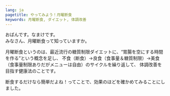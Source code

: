 ```yaml
---
lang: ja
pagetitle: やってみよう！月曜断食
keywords: 月曜断食, ダイエット, 体調改善
---
```


<script type="application/ld+json">
{
  "@context": "http://schema.org",
  "@type": "BlogPosting",
  "mainEntityOfPage": {
    "@type": "WebPage",
    "@id": "https://nmk2k.lazykito.com/start-getsuyo-danjiki/"
  },
  "headline": "やってみよう！月曜断食",
  "image": [
    "https://nmk2k.lazykito.com/img/start-getsuyo-danjiki/headline_1x1.png",
    "https://nmk2k.lazykito.com/img/start-getsuyo-danjiki/headline_4x3.png",
    "https://nmk2k.lazykito.com/img/start-getsuyo-danjiki/headline_16x9.png"
   ],
  "datePublished": "2017-02-04T00:00:00+09:00",
  "dateModified": "2017-02-04T00:00:00+09:00",
  "author": {
    "@type": "Person",
    "name": "K. Ito"
  },
   "publisher": {
    "@type": "Organization",
    "name": "怠日記",
    "logo": {
      "@type": "ImageObject",
      "url": "https://nmk2k.lazykito.com/img/logo.png",
      "height": 60,
      "width": 600
    }
  },
  "description": "月曜断食で体調を改善しましょう。"
}
</script>



おばんです。なまけです。  
みなさん、月曜断食って知っていますか。

月曜断食というのは、最近流行の糖質制限ダイエットに、“胃腸を空にする時間を作る”という概念を足し、
不食（断食）→良食（食事量＆糖質制限）→美食（食事量制限ありだがメニューは自由）のサイクルを繰り返して、
体調改善を目指す健康法のことです。

断食するだけなら簡単だよね！ってことで、効果のほどを確かめてみることにしました。

<!--
- 月曜断食って何？
- 月曜断食の効果
- 月曜断食のやり方


目的
: 酷使している胃腸を休め、本来の働きを取り戻すこと。
  体で使うエネルギーの4割を消化活動に使っている。
  これを傷ついた細胞の修復・回復に使う。

断食で食べ物を断ち、胃腸の活動をいったんオフにして、胃腸が正常に働ける環境を取り戻し、修復・回復に多くのエネルギーを費やせる体質にシフトする。


基本的なやり方

- 毎日、体重と体脂肪率を量る。
- 不食（断食）→良食→美食のサイクルを1ヶ月の間、繰り返す。減量目標は5kg。

月曜日
: 不食（断食）。  
  この日は朝昼晩、何も食べません。原則、水だけを飲んで過ごします。

火曜日～金曜日
: 良食。  
  （心ではなく）体が求めている栄養が取れるものを食べます。  
  食べていい量は、食べ物をかみ砕いた状態で、こぶし一つ～二つを目安にします。  
  基本メニューは次のとおり。  
  朝 → 無糖のヨーグルトと果物。  
  昼 → おかずのみ。  
  夜 → 野菜スープやサラダ、蒸し野菜などの野菜料理。アルコールはOK！　ただし、蒸留酒にすること。

土曜日～日曜日
: 美食。  
  好きなものを食べてOK！　もちろん、アルコールもOK！  
  ただし、食べる量は良食期間と同様、こぶし一つ～二つを目安にします。



体脂肪を落とす必要があるが、体重を落とさないと体脂肪率はなかなか減っていかない。


所感

月曜断食 ＝ 糖質制限 ＋ 断食。  
最近流行の糖質制限ダイエットに、「胃腸を空にする期間を作る」という概念を足したようなもの。  
週一回の断食と週四回の食事制限期間を設けて、体調改善を目指す健康法です。

食事制限期間は、食事の量も内容も推奨のメニューがあります。
断食とこの制限に従えば、大多数の人は体重が落ちて当然だろうと思いました。




食べすぎ

胃での消化が追いつかない
↓
胃の働きが弱まる
↓
胃に長く食べ物が滞留する
↓
37℃の環境で滞留物が腐敗
↓
体に毒素が回る
↓
不調


胃から腸まで食べ物が詰まる
↓
腸の働きが弱まる
↓
栄養を吸収できない
↓
細胞に栄養がいきわたらない
↓
不調


断食

胃腸の活動をオフにする
↓
修復・回復にエネルギーを注げるようになる
↓
体調改善


排泄能力が高まる
↓
消化・吸収能力が高まる
↓
質のいい血液が全身をめぐる
↓
代謝機能がアップ
↓
痩せる／肌質や髪質がよくなる
↓
アンチエイジング／PMSや生理痛の改善
↓
婦人科系の機能改善／冷えの改善


腸内の善玉菌が増える
↓
幸せホルモン「セロトニン」が分泌される
↓
精神安定／免疫力が上がる
↓
アレルギー症状の改善

-->


